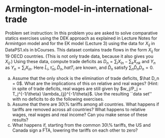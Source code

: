 # Armington-model-in-international-trade

Problem set instruction:
In this problem you are asked to solve comparative statics exercises using the DEK approach as explained in Lecture Notes for Armintgon model and for the EK model (Lecture 3) using the data for $X_{ij}$ in DataPS1.xls in bCourses. This dataset contains trade flows in the form $X_{ij}$ for 19 OECD countries. (This is not only trade data, because it also gives you $X_{ij}$.) Using these data, compute trade deficits as $D_n = \sum_i X_{in}-\sum_k X_{nk}$ and $Y_n$ as $Y_n = \sum_i X_{in}$. Here $\hat L_i, \hat \tau_{ni}, \hat D_n, hat T_i$ are known, and $\hat D_n$ satisfy $\sum_n \hat D_n D_n = 0$. <br />

<ol type="a"> 
<li> Assume that the only shock is the elimination of trade deficits, $\hat D_n = 0$. What are the implications of this on relative and real wages? (Hint: in spite of trade deficits, real wages are still given by $w_j/P_j = T_j^{-1/\theta} \lambda_{jj}^{-1/\theta}$. Use the resulting ``data set'' with no deficits to do the following exercises. </li>
<li> Assume that there are 30\% tariffs among all countries. What happens if tariffs are removed across all countries? What happens to relative wages, real
wages and real income? Can you make sense of these results? </li>
<li> What happens if, starting from the common 30\% tariffs, the US and
Canada sign a FTA, lowering the tariffs on each other to zero? </li>
</ol>
